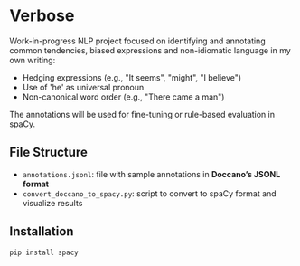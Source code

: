 # Verbose
Work-in-progress NLP project focused on identifying and annotating common tendencies, biased expressions and non-idiomatic language in my own writing:
- Hedging expressions (e.g., "It seems", "might", "I believe")
- Use of 'he' as universal pronoun
- Non-canonical word order (e.g., "There came a man")

The annotations will be used for fine-tuning or rule-based evaluation in spaCy.

## File Structure

- `annotations.jsonl`: file with sample annotations in **Doccano’s JSONL format**
- `convert_doccano_to_spacy.py`: script to convert to spaCy format and visualize results

## Installation

```bash
pip install spacy
```
